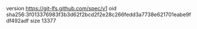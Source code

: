 version https://git-lfs.github.com/spec/v1
oid sha256:3f013376983f3b3d62f2bcd2f2e28c266fedd3a7738e621701eabe9fdf492adf
size 13377
